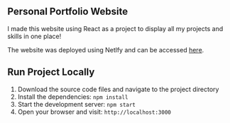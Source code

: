 ## Personal Portfolio Website

I made this website using React as a project to display all my projects and skills in one place!

The website was deployed using Netlfy and can be accessed [here](raiyan-khan.netlify.app).

## Run Project Locally

1. Download the source code files and navigate to the project directory
2. Install the dependencies: `npm install`
3. Start the development server: `npm start`
4. Open your browser and visit: `http://localhost:3000`


